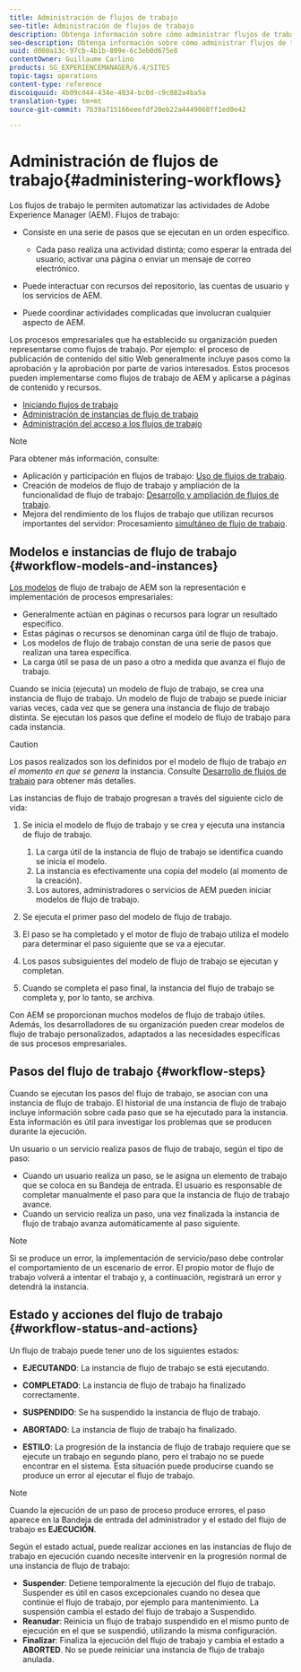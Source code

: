 ```yaml
---
title: Administración de flujos de trabajo
seo-title: Administración de flujos de trabajo
description: Obtenga información sobre cómo administrar flujos de trabajo en AEM.
seo-description: Obtenga información sobre cómo administrar flujos de trabajo en AEM.
uuid: d000a13c-97cb-4b1b-809e-6c3eb0d675e8
contentOwner: Guillaume Carlino
products: SG_EXPERIENCEMANAGER/6.4/SITES
topic-tags: operations
content-type: reference
discoiquuid: 4b09cd44-434e-4834-bc0d-c9c082a4ba5a
translation-type: tm+mt
source-git-commit: 7b39a715166eeefdf20eb22a4449068ff1ed0e42

---
```



# Administración de flujos de trabajo{#administering-workflows}

Los flujos de trabajo le permiten automatizar las actividades de Adobe Experience Manager (AEM). Flujos de trabajo:

* Consiste en una serie de pasos que se ejecutan en un orden específico.

   * Cada paso realiza una actividad distinta; como esperar la entrada del usuario, activar una página o enviar un mensaje de correo electrónico.

* Puede interactuar con recursos del repositorio, las cuentas de usuario y los servicios de AEM.
* Puede coordinar actividades complicadas que involucran cualquier aspecto de AEM.

Los procesos empresariales que ha establecido su organización pueden representarse como flujos de trabajo. Por ejemplo: el proceso de publicación de contenido del sitio Web generalmente incluye pasos como la aprobación y la aprobación por parte de varios interesados. Estos procesos pueden implementarse como flujos de trabajo de AEM y aplicarse a páginas de contenido y recursos.

* [Iniciando flujos de trabajo](/help/sites-administering/workflows-starting.md)
* [Administración de instancias de flujo de trabajo](/help/sites-administering/workflows-administering.md)
* [Administración del acceso a los flujos de trabajo](/help/sites-administering/workflows-managing.md)

>[!NOTE]
>
>Para obtener más información, consulte:
>
>* Aplicación y participación en flujos de trabajo: [Uso de flujos de trabajo](/help/sites-authoring/workflows.md).
>* Creación de modelos de flujo de trabajo y ampliación de la funcionalidad de flujo de trabajo: [Desarrollo y ampliación de flujos de trabajo](/help/sites-developing/workflows.md).
>* Mejora del rendimiento de los flujos de trabajo que utilizan recursos importantes del servidor: Procesamiento [simultáneo de flujo de trabajo](/help/sites-deploying/configuring-performance.md#concurrent-workflow-processing).
>



## Modelos e instancias de flujo de trabajo {#workflow-models-and-instances}

[Los modelos](/help/sites-developing/workflows.md#model) de flujo de trabajo de AEM son la representación e implementación de procesos empresariales:

* Generalmente actúan en páginas o recursos para lograr un resultado específico.
* Estas páginas o recursos se denominan carga útil de flujo de trabajo.
* Los modelos de flujo de trabajo constan de una serie de pasos que realizan una tarea específica.
* La carga útil se pasa de un paso a otro a medida que avanza el flujo de trabajo.

Cuando se inicia (ejecuta) un modelo de flujo de trabajo, se crea una instancia de flujo de trabajo. Un modelo de flujo de trabajo se puede iniciar varias veces, cada vez que se genera una instancia de flujo de trabajo distinta. Se ejecutan los pasos que define el modelo de flujo de trabajo para cada instancia.

>[!CAUTION]
>
>Los pasos realizados son los definidos por el modelo de flujo de trabajo *en el momento en que se genera* la instancia. Consulte [Desarrollo de flujos de trabajo](/help/sites-developing/workflows.md#model) para obtener más detalles.

Las instancias de flujo de trabajo progresan a través del siguiente ciclo de vida:

1. Se inicia el modelo de flujo de trabajo y se crea y ejecuta una instancia de flujo de trabajo.

   1. La carga útil de la instancia de flujo de trabajo se identifica cuando se inicia el modelo.
   1. La instancia es efectivamente una copia del modelo (al momento de la creación).
   1. Los autores, administradores o servicios de AEM pueden iniciar modelos de flujo de trabajo.

1. Se ejecuta el primer paso del modelo de flujo de trabajo.
1. El paso se ha completado y el motor de flujo de trabajo utiliza el modelo para determinar el paso siguiente que se va a ejecutar.
1. Los pasos subsiguientes del modelo de flujo de trabajo se ejecutan y completan.
1. Cuando se completa el paso final, la instancia del flujo de trabajo se completa y, por lo tanto, se archiva.

Con AEM se proporcionan muchos modelos de flujo de trabajo útiles. Además, los desarrolladores de su organización pueden crear modelos de flujo de trabajo personalizados, adaptados a las necesidades específicas de sus procesos empresariales.

## Pasos del flujo de trabajo {#workflow-steps}

Cuando se ejecutan los pasos del flujo de trabajo, se asocian con una instancia de flujo de trabajo. El historial de una instancia de flujo de trabajo incluye información sobre cada paso que se ha ejecutado para la instancia. Esta información es útil para investigar los problemas que se producen durante la ejecución.

Un usuario o un servicio realiza pasos de flujo de trabajo, según el tipo de paso:

* Cuando un usuario realiza un paso, se le asigna un elemento de trabajo que se coloca en su Bandeja de entrada. El usuario es responsable de completar manualmente el paso para que la instancia de flujo de trabajo avance.
* Cuando un servicio realiza un paso, una vez finalizada la instancia de flujo de trabajo avanza automáticamente al paso siguiente.

>[!NOTE]
>
>Si se produce un error, la implementación de servicio/paso debe controlar el comportamiento de un escenario de error. El propio motor de flujo de trabajo volverá a intentar el trabajo y, a continuación, registrará un error y detendrá la instancia.

## Estado y acciones del flujo de trabajo {#workflow-status-and-actions}

Un flujo de trabajo puede tener uno de los siguientes estados:

* **EJECUTANDO**: La instancia de flujo de trabajo se está ejecutando.
* **COMPLETADO**: La instancia de flujo de trabajo ha finalizado correctamente.

* **SUSPENDIDO**: Se ha suspendido la instancia de flujo de trabajo.
* **ABORTADO**: La instancia de flujo de trabajo ha finalizado.
* **ESTILO**: La progresión de la instancia de flujo de trabajo requiere que se ejecute un trabajo en segundo plano, pero el trabajo no se puede encontrar en el sistema. Esta situación puede producirse cuando se produce un error al ejecutar el flujo de trabajo.

>[!NOTE]
>
>Cuando la ejecución de un paso de proceso produce errores, el paso aparece en la Bandeja de entrada del administrador y el estado del flujo de trabajo es **EJECUCIÓN**.

Según el estado actual, puede realizar acciones en las instancias de flujo de trabajo en ejecución cuando necesite intervenir en la progresión normal de una instancia de flujo de trabajo:

* **Suspender**: Detiene temporalmente la ejecución del flujo de trabajo. Suspender es útil en casos excepcionales cuando no desea que continúe el flujo de trabajo, por ejemplo para mantenimiento. La suspensión cambia el estado del flujo de trabajo a Suspendido.
* **Reanudar**: Reinicia un flujo de trabajo suspendido en el mismo punto de ejecución en el que se suspendió, utilizando la misma configuración.
* **Finalizar**: Finaliza la ejecución del flujo de trabajo y cambia el estado a **ABORTED**. No se puede reiniciar una instancia de flujo de trabajo anulada.

